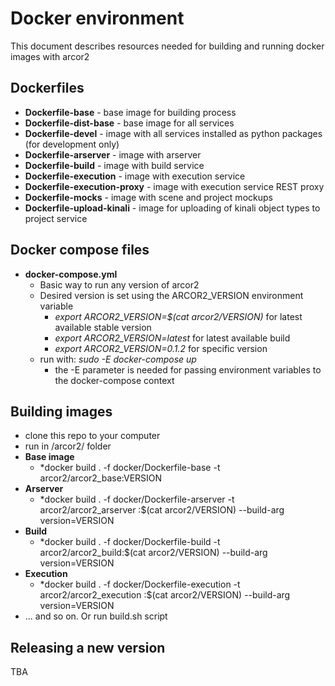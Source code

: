 
# Docker environment

This document describes resources needed for building and running docker images with arcor2

## Dockerfiles

 - **Dockerfile-base** - base image for building process
 - **Dockerfile-dist-base** - base image for all services
 - **Dockerfile-devel** - image with all services installed as python packages (for development only)
 - **Dockerfile-arserver** - image with arserver
 - **Dockerfile-build** - image with build service
 - **Dockerfile-execution** - image with execution service
 - **Dockerfile-execution-proxy** - image with execution service REST proxy
 - **Dockerfile-mocks** - image with scene and project mockups
 - **Dockerfile-upload-kinali** - image for uploading of kinali object types to project service 

## Docker compose files

 - **docker-compose.yml** 
	 - Basic way to run any version of arcor2
	 - Desired version is set using the ARCOR2_VERSION environment variable
		 - *export ARCOR2_VERSION=\$(cat arcor2/VERSION)* for latest available stable version
		 - *export ARCOR2_VERSION=latest* for latest available build
		 - *export ARCOR2_VERSION=0.1.2* for specific version
	 - run with:  *sudo -E docker-compose up*
		 - the -E parameter is needed for passing environment variables to the docker-compose context

## Building images
 - clone this repo to your computer
 - run in /arcor2/ folder
 - **Base image** 
 	 - *docker build . -f docker/Dockerfile-base -t arcor2/arcor2_base:VERSION
 - **Arserver**
	 - *docker build . -f docker/Dockerfile-arserver -t arcor2/arcor2_arserver :\$(cat arcor2/VERSION) --build-arg version=VERSION
 - **Build**
	 - *docker build . -f docker/Dockerfile-build -t arcor2/arcor2_build:\$(cat arcor2/VERSION) --build-arg version=VERSION
 - **Execution**
	 - *docker build . -f docker/Dockerfile-execution -t arcor2/arcor2_execution :\$(cat arcor2/VERSION) --build-arg version=VERSION
 - ... and so on. Or run build.sh script

## Releasing a new version

TBA
